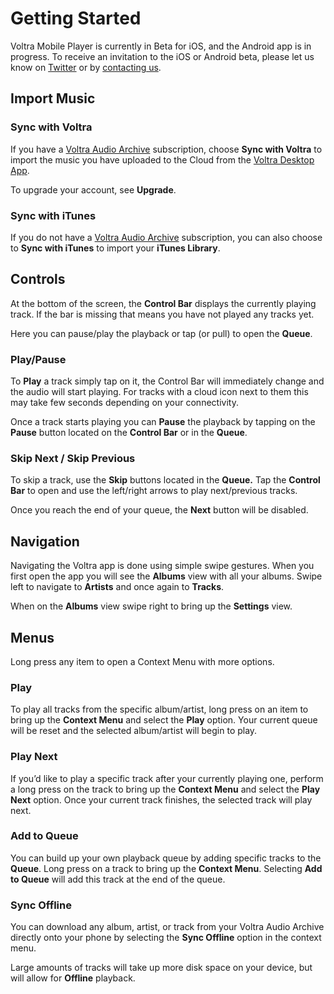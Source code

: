 # Getting Started

Voltra Mobile Player is currently in Beta for iOS, and the Android app is in progress. To receive an invitation to the iOS or Android beta, please let us know on [Twitter](https://twitter.com/voltraco) or by [contacting us](https://voltra.co/contact).

## Import Music

### Sync with Voltra

If you have a [Voltra Audio Archive](https://voltra.co/premium) subscription, choose **Sync with Voltra** to import the music you have uploaded to the Cloud from the [Voltra Desktop App](https://voltra.co/desktop).

To upgrade your account, see **Upgrade**.

### Sync with iTunes

If you do not have a [Voltra Audio Archive](https://voltra.co/premium) subscription, you can also choose to **Sync with iTunes** to import your **iTunes Library**.

## Controls

At the bottom of the screen, the **Control Bar** displays the currently playing track. If the bar is missing that means you have not played any tracks yet.

Here you can pause/play the playback or tap (or pull) to open the **Queue**.

### Play/Pause

To **Play** a track simply tap on it, the Control Bar will immediately change and the audio will start playing. For tracks with a cloud icon next to them this may take few seconds depending on your connectivity.

Once a track starts playing you can **Pause** the playback by tapping on the **Pause** button located on the **Control Bar** or in the **Queue**.

### Skip Next / Skip Previous

To skip a track, use the **Skip** buttons located in the **Queue.** Tap the **Control Bar** to open and use the left/right arrows to play next/previous tracks.

Once you reach the end of your queue, the **Next** button will be disabled.

## Navigation

Navigating the Voltra app is done using simple swipe gestures. When you first open the app you will see the **Albums** view with all your albums. Swipe left to navigate to **Artists** and once again to **Tracks**.

When on the **Albums** view swipe right to bring up the **Settings** view.

## Menus

Long press any item to open a Context Menu with more options.

### Play

To play all tracks from the specific album/artist, long press on an item to bring up the **Context Menu** and select the **Play** option. Your current queue will be reset and the selected album/artist will begin to play.

### Play Next

If you’d like to play a specific track after your currently playing one, perform a long press on the track to bring up the **Context Menu** and select the **Play Next** option. Once your current track finishes, the selected track will play next.

### Add to Queue

You can build up your own playback queue by adding specific tracks to the **Queue**. Long press on a track to bring up the **Context Menu**. Selecting **Add to Queue** will add this track at the end of the queue.

### Sync Offline

You can download any album, artist, or track from your Voltra Audio Archive directly onto your phone by selecting the **Sync Offline** option in the context menu.

Large amounts of tracks will take up more disk space on your device, but will allow for **Offline** playback.
